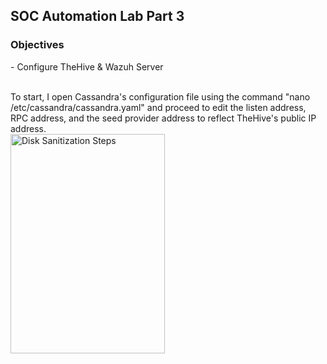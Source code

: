 <h2>SOC Automation Lab Part 3</h2>

<h3>Objectives</h3>
- Configure TheHive & Wazuh Server  
<br />
<br />

To start, I open Cassandra's configuration file using the command "nano /etc/cassandra/cassandra.yaml" and proceed to edit the listen address, RPC address, and the seed provider address to reflect TheHive's public IP address.
<br />
<img src="https://github.com/Yagoobz/SOCAutomationLabPart3/assets/145611184/951d944f-7035-4fdd-a95b-e4971947f27c" height="30%" width="70%" alt="Disk Sanitization Steps"/>
